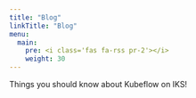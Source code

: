 ```yaml
---
title: "Blog"
linkTitle: "Blog"
menu:
  main:
    pre: <i class='fas fa-rss pr-2'></i>
    weight: 30
---
```



Things you should know about Kubeflow on IKS!